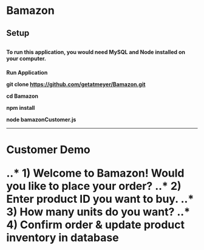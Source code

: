 # Bamazon

<H2>Setup<H2>

<H4>To run this application, you would need MySQL and Node installed on your computer.

<H4> Run Application

git clone https://github.com/getatmeyer/Bamazon.git

cd Bamazon

npm install

node bamazonCustomer.js
<hr>
<h1>Customer Demo

..* 1) Welcome to Bamazon! Would you like to place your order?
..* 2) Enter product ID you want to buy.
..* 3) How many units do you want?
..* 4) Confirm order & update product inventory in database